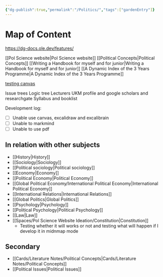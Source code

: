 ```yaml
---
{"dg-publish":true,"permalink":"/Politics/","tags":["gardenEntry"]}
---
```


# Map of Content


<!-- Google tag (gtag.js) --> <script async src="https://www.googletagmanager.com/gtag/js?id=G-412B56XX48"></script> <script> window.dataLayer = window.dataLayer || []; function gtag(){dataLayer.push(arguments);} gtag('js', new Date()); gtag('config', 'G-412B56XX48'); </script>

https://dg-docs.ole.dev/features/

[[Pol Science website\|Pol Science website]]
[[Political Concepts\|Political Concepts]]
[[Writing a Handbook for myself and for junior\|Writing a Handbook for myself and for junior]]
[[A Dynamic Index of the 3 Years Programme\|A Dynamic Index of the 3 Years Programme]]

[testing canvas](obsidian://open?vault=A%20Social%20Network&file=Untitled.canvas )

Issue trees
Logic tree
Lecturers UKM profile and google scholars and researchgate
Syllabus and booklist

Development log:
- [ ] Unable use canvas, excalidraw and excalibrain
- [ ] Unable to markmind
- [ ] Unable to use pdf

## In relation with other subjects
- [[History\|History]]
- [[Sociology\|Sociology]]
- [[Political sociology\|Political sociology]]
- [[Economy\|Economy]]
- [[Political Economy\|Political Economy]]
- [[Global Political Economy/International Political Economy\|International Political Economy]]
- [[International Relations\|International Relations]]
- [[Global Politics\|Global Politics]]
- [[Psychology\|Psychology]]
- [[Political Psychology\|Political Psychology]]
- [[Law\|Law]]
- [[Spaces/Pol Science Website Ideation/Constitution\|Constitution]]
    - Testing whether it will works or not and testing what will happen if I develop it in midnmap mode

## Secondary
- [[Cards/Literature Notes/Political Concepts\|Cards/Literature Notes/Political Concepts]]
- [[Political Issues\|Political Issues]]